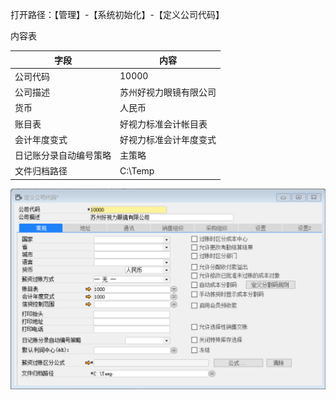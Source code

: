 打开路径：【管理】-【系统初始化】-【定义公司代码】

内容表

| **字段**               | **内容**               |
| ---------------------- | ---------------------- |
| 公司代码               | 10000                  |
| 公司描述               | 苏州好视力眼镜有限公司 |
| 货币                   | 人民币                 |
| 账目表                 | 好视力标准会计帐目表   |
| 会计年度变式           | 好视力标准会计年度变式 |
| 日记账分录自动编号策略 | 主策略                 |
| 文件归档路径           | C:\Temp                |

![img](BAP_QuickStart_Images/10.1.png)